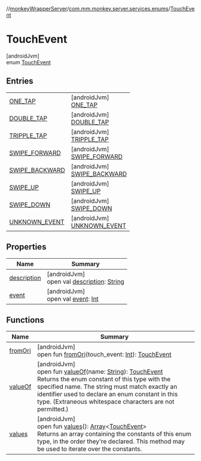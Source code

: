 //[monkeyWrapperServer](../../../index.md)/[com.mm.monkey.server.services.enums](../index.md)/[TouchEvent](index.md)

# TouchEvent

[androidJvm]\
enum [TouchEvent](index.md)

## Entries

| | |
|---|---|
| [ONE_TAP](-o-n-e_-t-a-p/index.md) | [androidJvm]<br>[ONE_TAP](-o-n-e_-t-a-p/index.md) |
| [DOUBLE_TAP](-d-o-u-b-l-e_-t-a-p/index.md) | [androidJvm]<br>[DOUBLE_TAP](-d-o-u-b-l-e_-t-a-p/index.md) |
| [TRIPPLE_TAP](-t-r-i-p-p-l-e_-t-a-p/index.md) | [androidJvm]<br>[TRIPPLE_TAP](-t-r-i-p-p-l-e_-t-a-p/index.md) |
| [SWIPE_FORWARD](-s-w-i-p-e_-f-o-r-w-a-r-d/index.md) | [androidJvm]<br>[SWIPE_FORWARD](-s-w-i-p-e_-f-o-r-w-a-r-d/index.md) |
| [SWIPE_BACKWARD](-s-w-i-p-e_-b-a-c-k-w-a-r-d/index.md) | [androidJvm]<br>[SWIPE_BACKWARD](-s-w-i-p-e_-b-a-c-k-w-a-r-d/index.md) |
| [SWIPE_UP](-s-w-i-p-e_-u-p/index.md) | [androidJvm]<br>[SWIPE_UP](-s-w-i-p-e_-u-p/index.md) |
| [SWIPE_DOWN](-s-w-i-p-e_-d-o-w-n/index.md) | [androidJvm]<br>[SWIPE_DOWN](-s-w-i-p-e_-d-o-w-n/index.md) |
| [UNKNOWN_EVENT](-u-n-k-n-o-w-n_-e-v-e-n-t/index.md) | [androidJvm]<br>[UNKNOWN_EVENT](-u-n-k-n-o-w-n_-e-v-e-n-t/index.md) |

## Properties

| Name | Summary |
|---|---|
| [description](description.md) | [androidJvm]<br>open val [description](description.md): [String](https://developer.android.com/reference/kotlin/java/lang/String.html) |
| [event](event.md) | [androidJvm]<br>open val [event](event.md): [Int](https://kotlinlang.org/api/core/kotlin-stdlib/kotlin/-int/index.html) |

## Functions

| Name | Summary |
|---|---|
| [fromOri](from-ori.md) | [androidJvm]<br>open fun [fromOri](from-ori.md)(touch_event: [Int](https://kotlinlang.org/api/core/kotlin-stdlib/kotlin/-int/index.html)): [TouchEvent](index.md) |
| [valueOf](value-of.md) | [androidJvm]<br>open fun [valueOf](value-of.md)(name: [String](https://developer.android.com/reference/kotlin/java/lang/String.html)): [TouchEvent](index.md)<br>Returns the enum constant of this type with the specified name. The string must match exactly an identifier used to declare an enum constant in this type. (Extraneous whitespace characters are not permitted.) |
| [values](values.md) | [androidJvm]<br>open fun [values](values.md)(): [Array](https://kotlinlang.org/api/core/kotlin-stdlib/kotlin/-array/index.html)&lt;[TouchEvent](index.md)&gt;<br>Returns an array containing the constants of this enum type, in the order they're declared. This method may be used to iterate over the constants. |